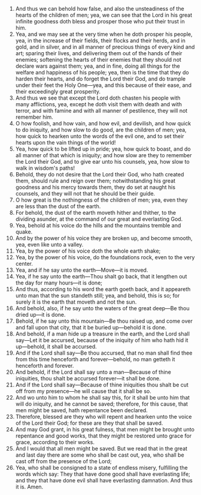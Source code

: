 1. And thus we can behold how false, and also the unsteadiness of the hearts of the children of men; yea, we can see that the Lord in his great infinite goodness doth bless and prosper those who put their trust in him.
2. Yea, and we may see at the very time when he doth prosper his people, yea, in the increase of their fields, their flocks and their herds, and in gold, and in silver, and in all manner of precious things of every kind and art; sparing their lives, and delivering them out of the hands of their enemies; softening the hearts of their enemies that they should not declare wars against them; yea, and in fine, doing all things for the welfare and happiness of his people; yea, then is the time that they do harden their hearts, and do forget the Lord their God, and do trample under their feet the Holy One—yea, and this because of their ease, and their exceedingly great prosperity.
3. And thus we see that except the Lord doth chasten his people with many afflictions, yea, except he doth visit them with death and with terror, and with famine and with all manner of pestilence, they will not remember him.
4. O how foolish, and how vain, and how evil, and devilish, and how quick to do iniquity, and how slow to do good, are the children of men; yea, how quick to hearken unto the words of the evil one, and to set their hearts upon the vain things of the world!
5. Yea, how quick to be lifted up in pride; yea, how quick to boast, and do all manner of that which is iniquity; and how slow are they to remember the Lord their God, and to give ear unto his counsels, yea, how slow to walk in wisdom's paths!
6. Behold, they do not desire that the Lord their God, who hath created them, should rule and reign over them; notwithstanding his great goodness and his mercy towards them, they do set at naught his counsels, and they will not that he should be their guide.
7. O how great is the nothingness of the children of men; yea, even they are less than the dust of the earth.
8. For behold, the dust of the earth moveth hither and thither, to the dividing asunder, at the command of our great and everlasting God.
9. Yea, behold at his voice do the hills and the mountains tremble and quake.
10. And by the power of his voice they are broken up, and become smooth, yea, even like unto a valley.
11. Yea, by the power of his voice doth the whole earth shake;
12. Yea, by the power of his voice, do the foundations rock, even to the very center.
13. Yea, and if he say unto the earth—Move—it is moved.
14. Yea, if he say unto the earth—Thou shalt go back, that it lengthen out the day for many hours—it is done;
15. And thus, according to his word the earth goeth back, and it appeareth unto man that the sun standeth still; yea, and behold, this is so; for surely it is the earth that moveth and not the sun.
16. And behold, also, if he say unto the waters of the great deep—Be thou dried up—it is done.
17. Behold, if he say unto this mountain—Be thou raised up, and come over and fall upon that city, that it be buried up—behold it is done.
18. And behold, if a man hide up a treasure in the earth, and the Lord shall say—Let it be accursed, because of the iniquity of him who hath hid it up—behold, it shall be accursed.
19. And if the Lord shall say—Be thou accursed, that no man shall find thee from this time henceforth and forever—behold, no man getteth it henceforth and forever.
20. And behold, if the Lord shall say unto a man—Because of thine iniquities, thou shalt be accursed forever—it shall be done.
21. And if the Lord shall say—Because of thine iniquities thou shalt be cut off from my presence—he will cause that it shall be so.
22. And wo unto him to whom he shall say this, for it shall be unto him that will do iniquity, and he cannot be saved; therefore, for this cause, that men might be saved, hath repentance been declared.
23. Therefore, blessed are they who will repent and hearken unto the voice of the Lord their God; for these are they that shall be saved.
24. And may God grant, in his great fulness, that men might be brought unto repentance and good works, that they might be restored unto grace for grace, according to their works.
25. And I would that all men might be saved. But we read that in the great and last day there are some who shall be cast out, yea, who shall be cast off from the presence of the Lord;
26. Yea, who shall be consigned to a state of endless misery, fulfilling the words which say: They that have done good shall have everlasting life; and they that have done evil shall have everlasting damnation. And thus it is. Amen.
